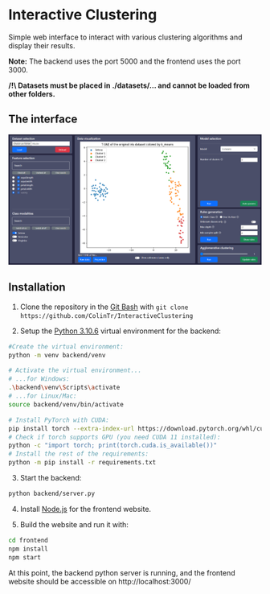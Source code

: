 # Interactive Clustering

Simple web interface to interact with various clustering algorithms and display their results.

**Note:** The backend uses the port 5000 and the frontend uses the port 3000.

**/!\ Datasets must be placed in ./datasets/... and cannot be loaded from other folders.**

## The interface

![Example interface](example_interface.png "Example interface")


## Installation

1) Clone the repository in the [Git Bash](https://git-scm.com/downloads) with `git clone https://github.com/ColinTr/InteractiveClustering`

2) Setup the [Python 3.10.6](https://www.python.org/downloads/release/python-3106/) virtual environment for the backend:
```bash
#Create the virtual environment:
python -m venv backend/venv
```
```bash
# Activate the virtual environment...
# ...for Windows:
.\backend\venv\Scripts\activate
# ...for Linux/Mac:
source backend/venv/bin/activate
```
```bash
# Install PyTorch with CUDA:
pip install torch --extra-index-url https://download.pytorch.org/whl/cu113
# Check if torch supports GPU (you need CUDA 11 installed):
python -c "import torch; print(torch.cuda.is_available())"
# Install the rest of the requirements:
python -m pip install -r requirements.txt
```

3) Start the backend:
```bash
python backend/server.py
```

4) Install [Node.js](https://nodejs.org/en/) for the frontend website.

5) Build the website and run it with:

```bash
cd frontend
npm install
npm start
```

At this point, the backend python server is running, and the frontend website should be accessible on http://localhost:3000/
